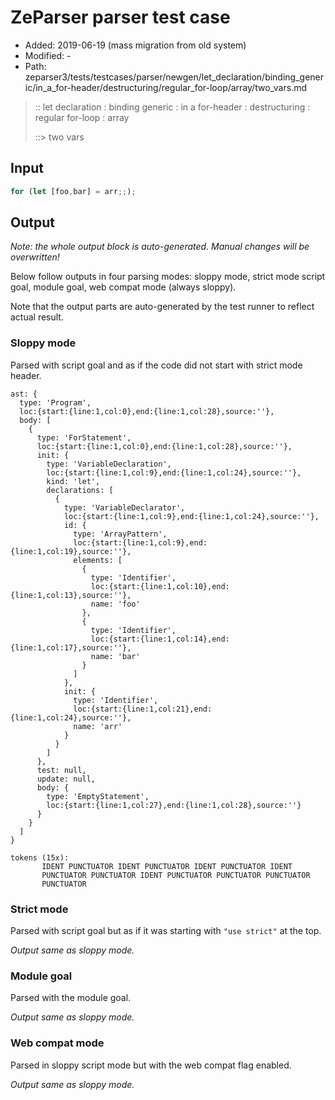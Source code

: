 # ZeParser parser test case

- Added: 2019-06-19 (mass migration from old system)
- Modified: -
- Path: zeparser3/tests/testcases/parser/newgen/let_declaration/binding_generic/in_a_for-header/destructuring/regular_for-loop/array/two_vars.md

> :: let declaration : binding generic : in a for-header : destructuring : regular for-loop : array
>
> ::> two vars

## Input

`````js
for (let [foo,bar] = arr;;);
`````

## Output

_Note: the whole output block is auto-generated. Manual changes will be overwritten!_

Below follow outputs in four parsing modes: sloppy mode, strict mode script goal, module goal, web compat mode (always sloppy).

Note that the output parts are auto-generated by the test runner to reflect actual result.

### Sloppy mode

Parsed with script goal and as if the code did not start with strict mode header.

`````
ast: {
  type: 'Program',
  loc:{start:{line:1,col:0},end:{line:1,col:28},source:''},
  body: [
    {
      type: 'ForStatement',
      loc:{start:{line:1,col:0},end:{line:1,col:28},source:''},
      init: {
        type: 'VariableDeclaration',
        loc:{start:{line:1,col:9},end:{line:1,col:24},source:''},
        kind: 'let',
        declarations: [
          {
            type: 'VariableDeclarator',
            loc:{start:{line:1,col:9},end:{line:1,col:24},source:''},
            id: {
              type: 'ArrayPattern',
              loc:{start:{line:1,col:9},end:{line:1,col:19},source:''},
              elements: [
                {
                  type: 'Identifier',
                  loc:{start:{line:1,col:10},end:{line:1,col:13},source:''},
                  name: 'foo'
                },
                {
                  type: 'Identifier',
                  loc:{start:{line:1,col:14},end:{line:1,col:17},source:''},
                  name: 'bar'
                }
              ]
            },
            init: {
              type: 'Identifier',
              loc:{start:{line:1,col:21},end:{line:1,col:24},source:''},
              name: 'arr'
            }
          }
        ]
      },
      test: null,
      update: null,
      body: {
        type: 'EmptyStatement',
        loc:{start:{line:1,col:27},end:{line:1,col:28},source:''}
      }
    }
  ]
}

tokens (15x):
       IDENT PUNCTUATOR IDENT PUNCTUATOR IDENT PUNCTUATOR IDENT
       PUNCTUATOR PUNCTUATOR IDENT PUNCTUATOR PUNCTUATOR PUNCTUATOR
       PUNCTUATOR
`````

### Strict mode

Parsed with script goal but as if it was starting with `"use strict"` at the top.

_Output same as sloppy mode._

### Module goal

Parsed with the module goal.

_Output same as sloppy mode._

### Web compat mode

Parsed in sloppy script mode but with the web compat flag enabled.

_Output same as sloppy mode._

